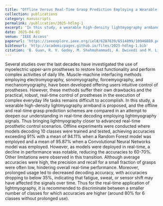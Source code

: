 ```yaml
---
title: "Offline Versus Real-Time Grasp Prediction Employing a Wearable High-Density Lightmyography Armband: On the Control of Prosthetic Hands"
collection: publications
category: manuscripts
permalink: /publication/2025-hdlmg-1
excerpt: 'In this study, a wearable high-density lightmyography armband is proposed, and the offline and real-time grasp prediction schemes are compared in an attempt to deepen our understanding in real-time decoding employing lightmyography signals.'
date: 2025-04-01
venue: 'IEEE Access'
paperurl: 'https://ieeexplore.ieee.org/iel8/6287639/6514899/10946889.pdf'
bibtexurl: 'http://academicpages.github.io/files/2025-hdlmg-1.bib'
citation: 'B. Guan, R. V. Godoy, M. Shahmohammadi, A. Dwivedi and M. Liarokapis, "Offline Versus Real-Time Grasp Prediction Employing a Wearable High-Density Lightmyography Armband: On the Control of Prosthetic Hands," in IEEE Access, vol. 13, pp. 60672-60683, 2025, doi: 10.1109/ACCESS.2025.3556920.'
---
```


Several studies over the last decades have investigated the use of myoelectric upper-arm prostheses to restore lost functionality and perform complex activities of daily life. Muscle-machine interfacing methods employing electromyography, sonomyography, forcemyography, and mechanomyography, have been developed offering users intuitive control of prostheses. However, these methods suffer their own drawbacks and the practical, robust, real-time control of prostheses in the execution of complex everyday life tasks remains difficult to accomplish. In this study, a wearable high-density lightmyography armband is proposed, and the offline and real-time grasp prediction schemes are compared in an attempt to deepen our understanding in real-time decoding employing lightmyography signals. Thus bringing lightmyography closer to advanced real-time prosthetic control scenarios. Offline experiments were conducted where models decoding 10 classes were trained and tested, achieving accuracies exceeding 91% with a mean of 94.11% when a Random Forest model was employed and a mean of 95.87% when a Convolutional Neural Networks model was employed. However, as models were deployed in real-time, a decline in performance was notable, reducing the accuracies to 60-70%. Other limitations were observed in this transition. Although average accuracies were high, the precision and recall for a small fraction of grasps were often low, hindering overall real-time performance. Moreover, prolonged usage led to decreased decoding accuracy, with accuracies dropping to below 35%, indicating that fatigue, sweat, or sensor shift may have affected the signals over time. Thus for the real-time application of lightmyography, it is recommended to discriminate between a smaller number of classes for which accuracies are higher (around 80% for 6 classes without prolonged use).
